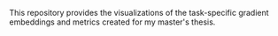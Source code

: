 This repository provides the visualizations of the task-specific gradient embeddings and metrics created for my master's thesis.
